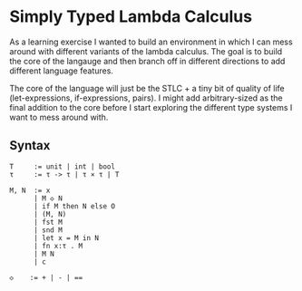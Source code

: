 # Simply Typed Lambda Calculus

As a learning exercise I wanted to build an environment in which I can mess around with different variants of the lambda calculus. The goal is to build the core of the langauge and then branch off in different directions to add different language features.

The core of the language will just be the STLC + a tiny bit of quality of life (let-expressions, if-expressions, pairs). I might add arbitrary-sized as the final addition to the core before I start exploring the different type systems I want to mess around with.

## Syntax

```
T     := unit | int | bool
τ     := τ -> τ | τ × τ | T

M, N  := x
      | M ◇ N
      | if M then N else O
      | (M, N)
      | fst M
      | snd M
      | let x = M in N
      | fn x:τ . M
      | M N
      | c

◇    := + | - | ==
```

